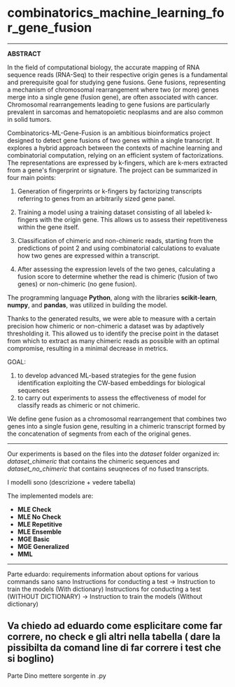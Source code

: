 # combinatorics_machine_learning_for_gene_fusion
--------------------------------------------------------------------------------------------------------------------
**ABSTRACT**

In the field of computational biology, the accurate mapping of RNA sequence reads (RNA-Seq) to their respective origin genes is a fundamental and prerequisite goal for studying gene fusions. Gene fusions, representing a mechanism of chromosomal rearrangement where two (or more) genes merge into a single gene (fusion gene), are often associated with cancer. Chromosomal rearrangements leading to gene fusions are particularly prevalent in sarcomas and hematopoietic neoplasms and are also common in solid tumors.

Combinatorics-ML-Gene-Fusion is an ambitious bioinformatics project designed to detect gene fusions of two genes within a single transcript. It explores a hybrid approach between the contexts of machine learning and combinatorial computation, relying on an efficient system of factorizations. The representations are expressed by k-fingers, which are k-mers extracted from a gene's fingerprint or signature. The project can be summarized in four main points:

1) Generation of fingerprints or k-fingers by factorizing transcripts referring to genes from an arbitrarily sized gene panel.

2) Training a model using a training dataset consisting of all labeled k-fingers with the origin gene. This allows us to assess their repetitiveness within the gene itself.

3) Classification of chimeric and non-chimeric reads, starting from the predictions of point 2 and using combinatorial calculations to evaluate how two genes are expressed within a transcript.

4) After assessing the expression levels of the two genes, calculating a fusion score to determine whether the read is chimeric (fusion of two genes) or non-chimeric (no gene fusion).

The programming language **Python**, along with the libraries **scikit-learn**, **numpy**, and **pandas**, was utilized in building the model.

Thanks to the generated results, we were able to measure with a certain precision how chimeric or non-chimeric a dataset was by adaptively thresholding it. This allowed us to identify the precise point in the dataset from which to extract as many chimeric reads as possible with an optimal compromise, resulting in a minimal decrease in metrics.  

 
GOAL:
1. to develop advanced ML-based strategies for the gene fusion identification exploiting the CW-based embeddings for biological sequences
2. to carry out experiments to assess the effectiveness of  model for classify reads as chimeric or not chimeric.
  
We define gene fusion as a chromosomal rearrangement that combines two genes into a single fusion gene, resulting in a chimeric transcript formed by the concatenation of segments from each of the original genes.

--------------------------------------------------------------------------------------------------------------------

Our experiments is based on the files into the *dataset* folder organized in: *dataset_chimeric* that contains the chimeric sequences and *dataset_no_chimeric* that contains seuqneces of no fused transcripts.

I modelli sono (descrizione + vedere tabella)

The implemented models are:
- **MLE Check**
- **MLE No Check**
- **MLE Repetitive**
- **MLE Ensemble**
- **MGE Basic**
- **MGE Generalized**
- **MML**
--------------------------------------------------------------------------------------------------------------------
Parte eduardo:
requirements
information about options for various commands sano sano
Instructions for conducting a test -> Instruction to train the models (With dictionary)
Instructions for conducting a test (WITHOUT DICTIONARY) -> Instruction to train the models (Without dictionary)

Va chiedo ad eduardo come esplicitare come far correre, no check e gli altri nella tabella ( dare la pissibilta da comand line di far correre i test che si boglino)
-------------------------------------------------
Parte Dino
mettere sorgente in .py




